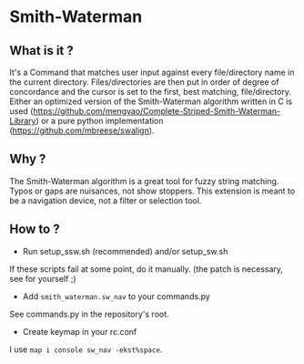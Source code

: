 # Smith-Waterman
## What is it ?

It's a Command that matches user input against every file/directory name in the current directory.
Files/directories are then put in order of degree of concordance and the cursor is set to the first, best matching, file/directory.
Either an optimized version of the Smith-Waterman algorithm written in C is used (https://github.com/mengyao/Complete-Striped-Smith-Waterman-Library) or a pure python implementation (https://github.com/mbreese/swalign).

## Why ?

The Smith-Waterman algorithm is a great tool for fuzzy string matching.
Typos or gaps are nuisances, not show stoppers.
This extension is meant to be a navigation device, not a filter or selection tool.

## How to ?

- Run setup_ssw.sh (recommended) and/or setup_sw.sh

If these scripts fail at some point, do it manually.
(the patch is necessary, see for yourself ;)

- Add `smith_waterman.sw_nav` to your commands.py

See commands.py in the repository's root.

- Create keymap in your rc.conf

I use `map i console sw_nav -ekst%space`.


